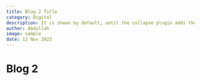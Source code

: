 ```yaml
---
title: Blog 2 Title
category: Digital
description: It is shown by default, until the collapse plugin adds the appropriate classes that we use to style each element. These classes control the overall appearance, as well as the showing and hiding via CSS transitions.
author: Abdullah
image: sample
date: 12 Nov 2023
---
```

<h1>Blog 2</h1>